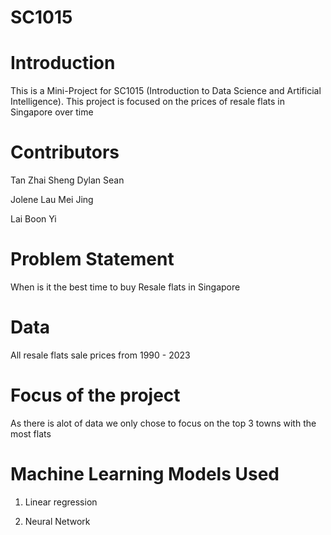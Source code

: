 # SC1015

# Introduction

This is a Mini-Project for SC1015 (Introduction to Data Science and Artificial Intelligence). This project is focused on the prices of resale flats in Singapore over time

# Contributors

Tan Zhai Sheng Dylan Sean

Jolene Lau Mei Jing

Lai Boon Yi

# Problem Statement

When is it the best time to buy Resale flats in Singapore

# Data

All resale flats sale prices from 1990 - 2023

# Focus of the project

As there is alot of data we only chose to focus on the top 3 towns with the most flats

# Machine Learning Models Used

1. Linear regression

2. Neural Network

